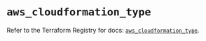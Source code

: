 # `aws_cloudformation_type`

Refer to the Terraform Registry for docs: [`aws_cloudformation_type`](https://registry.terraform.io/providers/hashicorp/aws/6.5.0/docs/resources/cloudformation_type).
